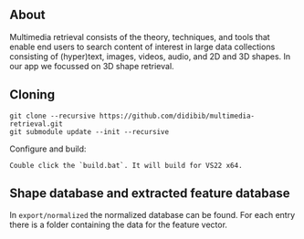 ## About
Multimedia retrieval consists of the theory, techniques, and tools that enable end users to search content of interest in large data collections consisting of (hyper)text, images, videos, audio, and 2D and 3D shapes. In our app we focussed on 3D shape retrieval.

## Cloning
    git clone --recursive https://github.com/didibib/multimedia-retrieval.git
    git submodule update --init --recursive

Configure and build:

    Couble click the `build.bat`. It will build for VS22 x64.
    
## Shape database and extracted feature database

In `export/normalized` the normalized database can be found. For each entry there is a folder containing the data for the feature vector.
